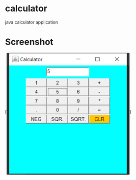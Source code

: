 # calculator
java calculator application

# Screenshot

[<img align="middle" alt="shrikrishna umbare | Linkedin" width="400px" src="Capture.PNG" />]
